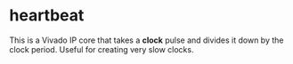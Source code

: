 # heartbeat

This is a Vivado IP core that takes a **clock** pulse and divides it down by the clock period.
Useful for creating very slow clocks. 
